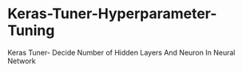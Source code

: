 # Keras-Tuner-Hyperparameter-Tuning
Keras Tuner- Decide Number of Hidden Layers And Neuron In Neural Network

